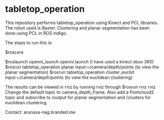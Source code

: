 # tabletop_operation
This repository performs tabletop_operation using Kinect and PCL libraries. The robot used is Baxter. Clustering and planar segmentation has been done using PCL in ROS Indigo.


The steps to run this is:

$roscore 

$roslaunch openni_launch openni.launch (I have used a kinect xbox 360)
$rosrun tabletop_operation planar input:=/camera/depth/points (to view the planar segmentation)
$rosrun tabletop_operation cluster_euclid input:=/camera/depth/points  (to view the euclidean clustering)

The results can be viewed in rviz by running rviz through 
$rosrun rviz rviz 
Change the default topic to camera_depth_frame. Also add a Pointcloud2 topic and subscribe to /output for planar segmentation and /clusters for euclidean clustering.

Contact: 
arunava-nag.branded.me

